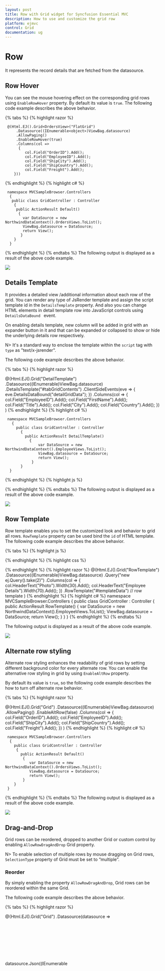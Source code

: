 ```yaml
---
layout: post
title: Row with Grid widget for Syncfusion Essential MVC
description: How to use and customize the grid row
platform: ejmvc
control: Grid
documentation: ug
---
```

# Row
It represents the record details that are fetched from the datasource.

## Row Hover
You can see the mouse hovering effect on the corresponding grid rows using `EnableRowHover` property. By default its value is `true`.
The following code example describes the above behavior.

{% tabs %}
{% highlight  razor %}

     @(Html.EJ().Grid<OrdersView>("FlatGrid")
         .Datasource((IEnumerable<object>)ViewBag.datasource)
         .AllowPaging()   
         .EnableRowHover(true)        
         .Columns(col =>
          {
             col.Field("OrderID").Add();
             col.Field("EmployeeID").Add();
             col.Field("ShipCity").Add();
             col.Field("ShipCountry").Add();
             col.Field("Freight").Add();
        }))
{% endhighlight %}
{% highlight c# %}

     namespace MVCSampleBrowser.Controllers
      {
       public class GridController : Controller
        {
         public ActionResult Default()
          {
            var DataSource = new NorthwindDataContext().OrdersViews.ToList();
            ViewBag.datasource = DataSource;
            return View();
           }
        }
      }
{% endhighlight  %}
{% endtabs %} 
The following output is displayed as a result of the above code example.

![](Row_images/Row_img1.png)

## Details Template

It provides a detailed view /additional information about each row of the grid. You can render any type of JsRender template and assign the script template id in the `DetailsTemplate` property. And also you can change HTML elements in detail template row into JavaScript controls using `DetailsDataBound ` event.

On enabling details template, new column will be added in grid with an expander button in it and that can be expanded or collapsed to show or hide the underlying details row respectively.

N> It's a standard way to enclose the template within the `script` tag with `type` as "text/x-jsrender".

The following code example describes the above behavior.

{% tabs %}
{% highlight  razor %}

   @(Html.EJ().Grid<EmployeeView>("DetailTemplate")
          .Datasource((IEnumerable<object>)ViewBag.datasource)
          .DetailsTemplate("#tabGridContents")
          .ClientSideEvents(eve => { eve.DetailsDataBound("detailGridData"); })
          .Columns(col =>
               {
                     col.Field("EmployeeID").Add();
                     col.Field("FirstName").Add();
                     col.Field("Title").Add();
                     col.Field("City").Add();
                     col.Field("Country").Add();
                })
               )
{% endhighlight  %}
{% highlight c# %}

     namespace MVCSampleBrowser.Controllers
       {
         public class GridController : Controller
           { 
             public ActionResult DetailTemplate()
               {
                   var DataSource = new NorthwindDataContext().EmployeeViews.ToList();
                   ViewBag.datasource = DataSource;
                   return View();
                }
           }
      }
{% endhighlight  %}
{% highlight js %}

   <script id="tabGridContents" type="text/x-jsrender">
        <div class="tabcontrol" id="Test">
                  <ul>
                      <li><a href="#gridTab{{"{{"}}:EmployeeID {{}}}}">Stock Grid</a></li>
                  </ul>
             <div id="gridTab{{"{{"}}:EmployeeID {{}}}}">
                  <div id="detailGrid">
                    </div>
             </div>
       </div>
</script>
<script src="~/Scripts/jsondata.min.js"></script>
<script type="text/javascript">
      function detailGridData(e) {
          var filteredData = e.rowData["EmployeeID"];
          // the datasource "window.ordersView" is referred from jsondata.min.js
          var data = ej.DataManager(window.ordersView).executeLocal(ej.Query().where("EmployeeID", "equal", parseInt(filteredData), true).take(5));
          e.detailsElement.find("#detailGrid").ejGrid({
          dataSource: data,
          columns: [
                        {field: "OrderID"},
                        {field: "EmployeeID"},
                        {field: "ShipCity"},
                        {field: "ShipCountry"},
	                    {field: "Freight"}
	               ]
	     });
       e.detailsElement.find(".tabcontrol").ejTab();
}
</script>
{% endhighlight  %}
{% endtabs %}
The following output is displayed as a result of the above code example.

![](Row_images/Row_img2.png)

## Row Template

Row template enables you to set the customized look and behavior to grid all rows. `RowTemplate` property can be used bind the `id` of HTML template.
The following code example describes the above behavior.

{% tabs %}
{% highlight  js %}
<script id="templateData" type="text/x-jsrender">
    <tr>
             <td class="photo">
                 <img style="width:130px;height: 160px" src="/13.2.0.29/themes/web/images/employees/{{"{{"}}:EmployeeID {{}}}}.png" alt="{{"{{"}}:EmployeeID {{}}}}" />
             </td>
             <td class="details">
                 <table class="CardTable" cellpadding="3" cellspacing="2">
                      <colgroup>
                              <col width="50%">
                              <col width="50%">
                      </colgroup>
                      <tbody>
                          <tr>
                              <td class="CardHeader">First Name</td>
                              <td>{{"{{"}}:FirstName {{}}}} </td>
                          </tr>
                          <tr>
                              <td class="CardHeader">Last Name</td>
                              <td>{{"{{"}}:LastName {{}}}}</td>
                          </tr>
                          <tr>
                              <td class="CardHeader">Title</td>
                              <td>{{"{{"}}:Title {{}}}}</td>
                          </tr>
                      </tbody>
                 </table>
            </td>
      </tr>
</script>
{% endhighlight  %}
{% highlight  css %}
<style>
    .photo img {
        width: 130px;
    }
    .photo, .details {
        border-color: #c4c4c4;
        border-style: solid;
    }
    .photo {
        border-width: 1px 0px 0px 0px;
    }
    .details {
        border-width: 1px 0px 0px 1px;
    }
    .details > table {
            width: 100%;
        }
    .CardHeader {
        font-weight: bolder;
    }
</style>
{% endhighlight  %}
{% highlight  razor %}
@(Html.EJ().Grid<EmployeeView>("RowTemplate")
        .Datasource((IEnumerable<object>)ViewBag.datasource)
        .Query("new ej.Query().take(2)")
        .Columns(col =>
            {
                col.HeaderText("Photo").Width(30).Add();
                col.HeaderText("Employee Details").Width(70).Add();
            })
       .RowTemplate("#templateData")    // row template
)
{% endhighlight  %}
{% highlight c# %}
namespace MVCSampleBrowser.Controllers
  {
	   public class GridController : Controller
         {
               public ActionResult RowTemplate()
                {
                     var DataSource = new NorthwindDataContext().EmployeeViews.ToList();
                      ViewBag.datasource = DataSource;
                      return View();
                }
         }
  }
{% endhighlight  %}
{% endtabs %}

The following output is displayed as a result of the above code example.

![](Row_images/Row_img3.png)

## Alternate row styling

Alternate row styling enhances the readability of grid rows by setting different background color for every alternate row. You can enable the alternative row styling in grid by using `EnableAltRow` property. 

By default its value is `true`, so the following code example describes the how to turn off alternate row behavior.

{% tabs %}
{% highlight  razor %}

   @(Html.EJ().Grid<OrdersView>("Grid")
         .Datasource((IEnumerable<object>)ViewBag.datasource)
         .AllowPaging()
         .EnableAltRow(false)
         .Columns(col =>
            {
               col.Field("OrderID").Add();
               col.Field("EmployeeID").Add();
               col.Field("ShipCity").Add();
               col.Field("ShipCountry").Add();
               col.Field("Freight").Add();
            })
)
{% endhighlight  %}
{% highlight c# %}

     namespace MVCSampleBrowser.Controllers
      {
        public class GridController : Controller
         {
           public ActionResult Default()
            {
               var DataSource = new NorthwindDataContext().OrdersViews.ToList();
               ViewBag.datasource = DataSource;
               return View();
            }
        }
     }
{% endhighlight  %}
{% endtabs %} 
The following output is displayed as a result of the above code example.

![](Row_images/Row_img4.png)


## Drag-and-Drop

Grid rows can be reordered, dropped to another Grid or custom control by enabling `AllowRowDragAndDrop` Grid property.

N> To enable selection of multiple rows by mouse dragging on Grid rows, `SelectionType` property of Grid must be set to “multiple”.

### Reorder

By simply enabling the property `AllowRowDragAndDrop`, Grid rows can be reordered within the same Grid.

The following code example describes the above behavior.

{% tabs %}
{% highlight  razor %}

@(Html.EJ().Grid<OrdersView>("Grid")
        .Datasource(datasource => datasource.Json((IEnumerable<object>)ViewBag.datasource).Adaptor(AdaptorType.RemoteSaveAdaptor))
        .AllowSorting()
        .AllowPaging()
        .SelectionType(SelectionType.Multiple)
        .AllowRowDragAndDrop()
        .RowDropSettings(drop => drop.RowDropMapper("RowDropHandler"))
        .Columns(col =>
        {
            col.Field("OrderID").HeaderText("Order ID").IsPrimaryKey(true).TextAlign(TextAlign.Right).Width(75).Add();
            col.Field("CustomerID").HeaderText("Customer ID").Width(80).Add();
            col.Field("EmployeeID").HeaderText("Employee ID").TextAlign(TextAlign.Right).Width(75).Add();
            col.Field("Freight").HeaderText("Freight").TextAlign(TextAlign.Right).Width(75).Format("{0:C}").Add();
            col.Field("ShipCity").HeaderText("Ship City").Width(110).Add();
        })
)
{% endhighlight  %}
{% highlight c# %}

     namespace MVCSampleBrowser.Controllers
      {
        public class GridController : Controller
         {
           public ActionResult Default()
            {
               ViewBag.datasource =OrderRepository.GetAllRecords();
               return View();
            }
            public ActionResult RowDropHandler(List<EditableOrder> changed)
            {
                JavaScriptSerializer ser = new JavaScriptSerializer();
                RowDropModel dropDetails = (RowDropModel)ser.Deserialize(Request.Headers["rowDropDetails"], typeof(RowDropModel));
                var count = 0;
                foreach (var item in changed)
                {
                    EditableOrder result = OrderRepository.GetAllRecords().Where(o => o.OrderID == item.OrderID).FirstOrDefault();
                    OrderRepository.GetAllRecords().Remove(result);
                    OrderRepository.GetAllRecords().Insert(dropDetails.DestinationRowIndex + count, item);
                    count++;
                }
                return Json(changed, JsonRequestBehavior.AllowGet);
           }

        }
     }
{% endhighlight  %}
{% endtabs %} 

The following output is displayed before reordering rows. 

![](Row_images/Row_img5.png)
{:Before Drop}

The following output is displayed after reordering rows.

![](Row_images/Row_img6.png)
{:After Drop}

### Grid-to-Grid

To drag and drop rows between two Grid, enable the Grid property `AllowRowDragAndDrop` and specify the target Grid ID in `DropTargetID` property of Grid `RowDropSettings`.

Dragged and Dropped rows can be mapped to server-side using `RowDragMapper` and `RowDropMapper` property of Grid `RowDropSettings`.

The following code example describes the above behavior.

{% tabs %}
{% highlight  razor %}
<div style="float:left;width:49%">
    @(Html.EJ().Grid<OrdersView>("Grid")
        .Datasource(datasource => datasource.Json((IEnumerable<object>)ViewBag.datasource).Adaptor(AdaptorType.RemoteSaveAdaptor))
        .AllowSorting()
        .AllowPaging()
        .SelectionType(SelectionType.Multiple)
        .AllowRowDragAndDrop()
        .RowDropSettings(drop => drop.RowDragMapper("RowDragHandler").RowDropMapper("RowDropHandler").DropTargetID("#DesignationGrid"))
        .Columns(col =>
        {
            col.Field("OrderID").HeaderText("Order ID").IsPrimaryKey(true).TextAlign(TextAlign.Right).Width(75).Add();
            col.Field("CustomerID").HeaderText("Customer ID").Width(80).Add();
            col.Field("EmployeeID").HeaderText("Employee ID").TextAlign(TextAlign.Right).Width(75).Add();
            col.Field("Freight").HeaderText("Freight").TextAlign(TextAlign.Right).Width(75).Format("{0:C}").Add();
            col.Field("ShipCity").HeaderText("Ship City").Width(110).Add();
        }))
    </div>

<div style="float:right;width:49%">
    @(Html.EJ().Grid<OrdersView>("DestignationGrid")
        .Datasource(datasource => datasource.Json((IEnumerable<object>)ViewBag.datasource2).Adaptor(AdaptorType.RemoteSaveAdaptor))
        .AllowSorting()
        .AllowPaging()
        .SelectionType(SelectionType.Multiple)
        .AllowRowDragAndDrop()
        .RowDropSettings(drop => drop.RowDragMapper("RowDragHandler2").RowDropMapper("RowDropHandler2").DropTargetID("#Grid"))
        .Columns(col =>
        {
            col.Field("OrderID").HeaderText("Order ID").IsPrimaryKey(true).TextAlign(TextAlign.Right).Width(75).Add();
            col.Field("CustomerID").HeaderText("Customer ID").Width(80).Add();
            col.Field("EmployeeID").HeaderText("Employee ID").TextAlign(TextAlign.Right).Width(75).Add();
            col.Field("Freight").HeaderText("Freight").TextAlign(TextAlign.Right).Width(75).Format("{0:C}").Add();
            col.Field("ShipCity").HeaderText("Ship City").Width(110).Add();
        }))
    </div>

{% endhighlight  %}
{% highlight c# %}

     namespace MVCSampleBrowser.Controllers
{
    public partial class GridController : Controller
    {

        JavaScriptSerializer ser = new JavaScriptSerializer();
        public ActionResult DragAndDrop()
        {
           
            ViewBag.datasource2 = OrderRepository.GetAllRecords2();  
            ViewBag.datasource = OrderRepository.GetAllRecords();
            return View();
        }

        public ActionResult RowDragHandler(List<EditableOrder> deleted)
        {
            OrderRepository.Delete(deleted);
            return Json(deleted, JsonRequestBehavior.AllowGet);
        }
        public ActionResult RowDragHandler2(List<EditableOrder> deleted)
        {
            OrderRepository.Delete2(deleted);
            return Json(deleted, JsonRequestBehavior.AllowGet);
        }

        public ActionResult RowDropHandler(List<EditableOrder> added)
        {
            RowDropModel dropDetails = (RowDropModel)ser.Deserialize(Request.Headers["rowDropDetails"], typeof(RowDropModel));
            var count = 0;
            var data = OrderRepository.GetAllRecords();
            if (added != null)
            {
                foreach (var item in added)
                {
                    data.Insert(dropDetails.DestinationRowIndex + count, item);
                    count++;
                }
            }
            return Json(added, JsonRequestBehavior.AllowGet);
        }
        public ActionResult RowDropHandler2(List<EditableOrder> added)
        {
            RowDropModel dropDetails = (RowDropModel)ser.Deserialize(Request.Headers["rowDropDetails"], typeof(RowDropModel));
            var count = 0;
            var data = OrderRepository.GetAllRecords2();
            foreach (var item in added)
            {
                data.Insert(dropDetails.DestinationRowIndex + count, item);
                count++;
            }
            return Json(added, JsonRequestBehavior.AllowGet);
        }

    }
}

{% endhighlight  %}
{% endtabs %} 

The following output is displayed before dropping Grid rows.

![](Row_images/Row_img7.png)
{:Before Drop}

The following output is displayed after dropping Grid rows.

![](Row_images/Row_img8.png)
{:After Drop}

### Grid-to-Custom control

You can also drag and drop grid rows to any custom control. For instance, let it be a form.

Enable the Grid property `AllowRowDragAndDrop` and specify the target form element ID in `DropTargetID` property of Grid `RowDropSettings`.

On dropping the Grid records on Form element, Grid event “RowDrop” would be triggered by which we can populate input elements in Form.

The following code example describes the above behavior.

{% tabs %}
{% highlight  razor %}
<div style="float:left;width:49%">
    @(Html.EJ().Grid<OrdersView>("Grid")
        .Datasource(datasource => datasource.Json((IEnumerable<object>)ViewBag.datasource).Adaptor(AdaptorType.RemoteSaveAdaptor))
        .AllowSorting()
        .AllowPaging()
        .AllowRowDragAndDrop()
        .RowDropSettings(drop => drop.DropTargetID("#DropForm"))
        .ClientSideEvents(eve => eve.RowDrop("rowDropHandler"))
        .Columns(col =>
        {
            col.Field("OrderID").HeaderText("Order ID").IsPrimaryKey(true).TextAlign(TextAlign.Right).Width(75).Add();
            col.Field("CustomerID").HeaderText("Customer ID").Width(80).Add();
            col.Field("EmployeeID").HeaderText("Employee ID").TextAlign(TextAlign.Right).Width(75).Add();
            col.Field("Freight").HeaderText("Freight").TextAlign(TextAlign.Right).Width(75).Format("{0:C}").Add();
            col.Field("ShipCity").HeaderText("Ship City").Width(110).Add();
        }))
    </div>

<div style="float:right;width:38%">
    <form role="form" id="dropForm" style="width:98%">
        <fieldset style="text-align:center; font-weight:700"><legend>Record Details</legend></fieldset>
        <div class="form-group row">
            <label for="OrderID">Order ID:</label>
            <input class="form-control" name="OrderID">
        </div>
        <div class="form-group row">
            <label for="CustomerID">Customer ID:</label>
            <input name="CustomerID" class="form-control">
        </div>
        <div class="form-group row">
            <label for="EmployeeID">Employee ID:</label>
            <input name="EmployeeID" class="form-control">
        </div>
        <div class="form-group row">
            <label for="Freight">Freight:</label>
            <input name="Freight" class="form-control">
        </div>
        <div class="form-group row">
            <label for="ShipCity">Ship City:</label>
            <input name="ShipCity" class="form-control">
        </div>
        <br />
    </form>
</div>

{% endhighlight  %}
{% highlight c# %}

     namespace MVCSampleBrowser.Controllers
      {
        public class GridController : Controller
         {
           public ActionResult Default()
            {
               ViewBag.datasource =OrderRepository.GetAllRecords();
               return View();
            }
        }
     }
{% endhighlight  %}
{% highlight js %}
<script type="text/javascript">
function rowDropHandler(args) {
        for (var key in args.rowData[0]) {
            $('#dropForm input[name=' + key + ']').val(args.rowData[0][key]);
        }
    }

</script>

{% endhighlight  %}
{% endtabs %} 

The following output is displayed before dropping the rows on Form.

![](Row_images/Row_img9.png)
{:Before Drop}

The following output is displayed after dropping the rows on Form.

![](Row_images/Row_img10.png)
{:After Drop}

N>   The default behavior of drag and drop between Grid or any other controls is as cut and paste. For copy and paste behavior specify the drag behavior in `DragBehavior` property of `RowDropSettings` as "DragBehavior.Copy".